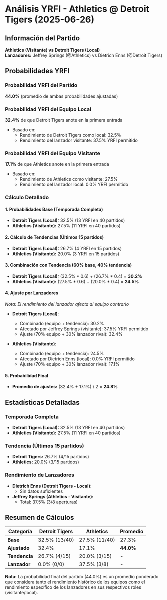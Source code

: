 # Análisis YRFI - Athletics @ Detroit Tigers (2025-06-26)

## Información del Partido
**Athletics (Visitante) vs Detroit Tigers (Local)**  
**Lanzadores:** Jeffrey Springs (@Athletics) vs Dietrich Enns (@Detroit Tigers)

## Probabilidades YRFI

### Probabilidad YRFI del Partido
**44.0%** (promedio de ambas probabilidades ajustadas)

### Probabilidad YRFI del Equipo Local
**32.4%** de que Detroit Tigers anote en la primera entrada
- Basado en:
  - Rendimiento de Detroit Tigers como local: 32.5%
  - Rendimiento del lanzador visitante: 37.5% YRFI permitido

### Probabilidad YRFI del Equipo Visitante
**17.1%** de que Athletics anote en la primera entrada
- Basado en:
  - Rendimiento de Athletics como visitante: 27.5%
  - Rendimiento del lanzador local: 0.0% YRFI permitido

### Cálculo Detallado

#### 1. Probabilidades Base (Temporada Completa)
- **Detroit Tigers (Local):** 32.5% (13 YRFI en 40 partidos)
- **Athletics (Visitante):** 27.5% (11 YRFI en 40 partidos)

#### 2. Cálculo de Tendencias (Últimos 15 partidos)
- **Detroit Tigers (Local):** 26.7% (4 YRFI en 15 partidos)
- **Athletics (Visitante):** 20.0% (3 YRFI en 15 partidos)

#### 3. Combinación con Tendencia (60% base, 40% tendencia)
- **Detroit Tigers (Local):** (32.5% * 0.6) + (26.7% * 0.4) = **30.2%**
- **Athletics (Visitante):** (27.5% * 0.6) + (20.0% * 0.4) = **24.5%**

#### 4. Ajuste por Lanzadores
*Nota: El rendimiento del lanzador afecta al equipo contrario*

- **Detroit Tigers (Local)**:
  - Combinado (equipo + tendencia): 30.2%
  - Afectado por Jeffrey Springs (visitante): 37.5% YRFI permitido
  - Ajuste (70% equipo + 30% lanzador rival): 32.4%

- **Athletics (Visitante)**:
  - Combinado (equipo + tendencia): 24.5%
  - Afectado por Dietrich Enns (local): 0.0% YRFI permitido
  - Ajuste (70% equipo + 30% lanzador rival): 17.1%

#### 5. Probabilidad Final
- **Promedio de ajustes:** (32.4% + 17.1%) / 2 = **24.8%**

## Estadísticas Detalladas

### Temporada Completa
- **Detroit Tigers (Local):** 32.5% (13 YRFI en 40 partidos)
- **Athletics (Visitante):** 27.5% (11 YRFI en 40 partidos)

### Tendencia (Últimos 15 partidos)
- **Detroit Tigers:** 26.7% (4/15 partidos)
- **Athletics:** 20.0% (3/15 partidos)

### Rendimiento de Lanzadores
- **Dietrich Enns (Detroit Tigers - Local):**
  - Sin datos suficientes
- **Jeffrey Springs (Athletics - Visitante):**
  - Total: 37.5% (3/8 aperturas)

## Resumen de Cálculos
| Categoría | Detroit Tigers       | Athletics            | Promedio |
|-----------|----------------------|----------------------|----------|
| **Base** | 32.5% (13/40) | 27.5% (11/40) | 27.3% |
| **Ajustado** | 32.4% | 17.1% | **44.0%** |
| **Tendencia** | 26.7% (4/15) | 20.0% (3/15) | - |
| **Lanzador** | 0.0% (0/0) | 37.5% (3/8) | - |

**Nota:** La probabilidad final del partido (44.0%) es un promedio ponderado que considera tanto el rendimiento histórico de los equipos como el rendimiento específico de los lanzadores en sus respectivos roles (visitante/local).